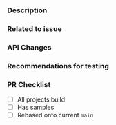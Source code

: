 ### Description

### Related to issue

### API Changes

### Recommendations for testing

### PR Checklist ###

- [ ] All projects build
- [ ] Has samples
- [ ] Rebased onto current `main`